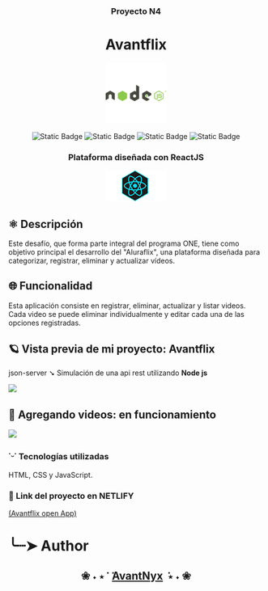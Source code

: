 <h3 align="center">Proyecto N4</h3>
<h1 align="center">Avantflix</h1>
<p align="center">
  <img src="images/nodeJs.png">
</p>

<p align="center"> <img alt="Static Badge" src="https://img.shields.io/badge/react-react?style=flat-square&logo=react&logoColor=%2361DAFB&labelColor=%23eef7fc&color=grey"> <img alt="Static Badge" src="https://img.shields.io/badge/JavaScript-%E2%80%94%20query?style=flat-square&logo=javascript&logoColor=%23F7DF1E&labelColor=%233B3B3B&color=FFF068">  <img alt="Static Badge" src="https://img.shields.io/badge/HTML-%E2%80%94%20query?style=flat-square&logo=html5&logoColor=%23E34F26&labelColor=%233B3B3B&color=FF853A"> <img alt="Static Badge" src="https://img.shields.io/badge/CSS-%E2%80%94%20query?style=flat-square&logo=css3&logoColor=%231572B6&labelColor=%23E4E9EE&color=86C5F1"></p>
<h3 align="center">Plataforma diseñada con ReactJS</h3>
<p align="center">
  <img src="images/reactLogo.png">
</p>

## ⚛️ Descripción

Este desafío, que forma parte integral del programa ONE, tiene como objetivo principal el desarrollo del "Aluraflix", una plataforma diseñada para categorizar, registrar, eliminar y actualizar vídeos.

## 🌐 Funcionalidad

Esta aplicación consiste en registrar, eliminar, actualizar y listar videos.
Cada video se puede eliminar individualmente y editar cada una de las opciones registradas.

## 🪐 Vista previa de mi proyecto: Avantflix

json-server ➘
Simulación de una api rest utilizando **Node js**

<img src="images/avantflix-proyecto.gif">

## 🌌 Agregando videos: en funcionamiento

<img src="images/avantflix-addvideo.gif">

### ˙ᵕ˙ Tecnologías utilizadas

HTML, CSS y JavaScript.

### 🔗 Link del proyecto en NETLIFY

[(Avantflix open App)](https://avantflix-n4.netlify.app/)

# ╰┈➤ Author

**<h2 align="center"> ❀ ˖ ⋆  ݁ ‎  ݁‎[AvantNyx](https://github.com/AvantNyx)  ݁ ⋆ ˖ ❀</h2>**
